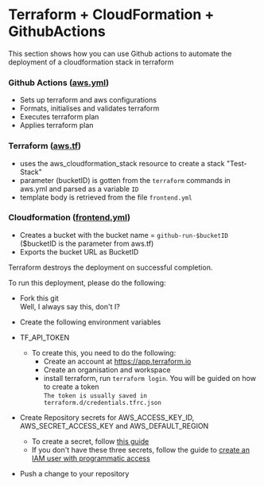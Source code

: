 # Terraform + CloudFormation + GithubActions

This section shows how you can use Github actions to automate the deployment of a cloudformation stack in terraform

### Github Actions ([aws.yml](../.github/workflows/aws.yml))
  - Sets up terraform and aws configurations
  - Formats, initialises and validates terraform
  - Executes terraform plan
  - Applies terraform plan
### Terraform ([aws.tf](./aws.tf))
  - uses the aws_cloudformation_stack resource to create a stack "Test-Stack"
  - parameter (bucketID) is gotten from the `terraform` commands in aws.yml and parsed as a variable `ID`
  - template body is retrieved from the file `frontend.yml`
### Cloudformation ([frontend.yml](frontend.yml))
  - Creates a bucket with the bucket name = `github-run-$bucketID` ($bucketID is the parameter from aws.tf)
  - Exports the bucket URL as BucketID

Terraform destroys the deployment on successful completion.

To run this deployment, please do the following:

- Fork this git  
  Well, I always say this, don't I?
-  Create the following environment variables
  - TF_API_TOKEN
    - To create this, you need to do the following:
      - Create an account at https://app.terraform.io
      - Create an organisation and workspace
      - install terraform, run `terraform login`. You will be guided on how to create a token  
        ```The token is usually saved in terraform.d/credentials.tfrc.json```
  - Create Repository secrets for AWS_ACCESS_KEY_ID, AWS_SECRET_ACCESS_KEY and AWS_DEFAULT_REGION
    - To create a secret, follow [this guide](https://docs.github.com/en/actions/security-guides/encrypted-secrets)
    - If you don't have these three secrets, follow the guide to [create an IAM user with programmatic access](https://docs.aws.amazon.com/IAM/latest/UserGuide/id_users_create.html)

- Push a change to your repository